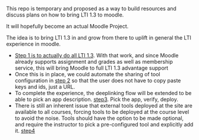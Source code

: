 This repo is temporary and proposed as a way to build resources and discuss plans on how to bring LTI 1.3 to moodle.

It will hopefully become an actual Moodle Project.

The idea is to bring LTI 1.3 in and grow from there to uplift in general the LTI experience in
moodle.

- [Step 1 is to actually do all LTI 1.3](step1-coreLTI13support.md). With that work, and since
Moodle already supports assignment and grades as well as membership service, this will bring
Moodle to full LTI 1.3 advantage support
- Once this is in place, we could automate the sharing of tool configuration in [step 2](step2-simplerWithRegistrationCallback.md) so that
the user does not have to copy paste keys and ids, just a URL.
- To complete the experience, the deeplinking flow will be extended to be able to pick an
app description. [step3](step3-almostAutomaticWithDeepLinking.md). Pick the app, verify, deploy.
- There is still an inherent issue that external tools deployed at the site are available
to all courses, forcing tools to be deployed at the course level to avoid the noise. 
Tools should have the option to be made optional, and require the instructor to pick a
pre-configured tool and explicitly add it. [step4](step4-explicitDeployment.md)